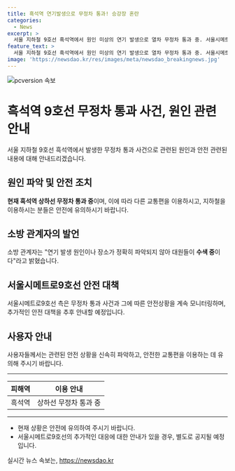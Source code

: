 ```yaml
---
title: 흑석역 연기발생으로 무정차 통과! 승강장 혼란
categories:
  - News
excerpt: >
  서울 지하철 9호선 흑석역에서 원인 미상의 연기 발생으로 열차 무정차 통과 중. 서울시메트로9호선은 다른 교통편 이용을 권고. 소방대원들이 연기 발생 원인과 위치 파악을 위해 수색 중.
feature_text: >
  서울 지하철 9호선 흑석역에서 원인 미상의 연기 발생으로 열차 무정차 통과 중. 서울시메트로9호선은 다른 교통편 이용을 권고. 소방대원들이 연기 발생 원인과 위치 파악을 위해 수색 중.
image: 'https://newsdao.kr/res/images/meta/newsdao_breakingnews.jpg'
---
```


<p><img src="https://newsdao.kr/res/images/meta/newsdao_breakingnews.jpg" alt="pcversion 속보" /></p>

<h1>흑석역 9호선 무정차 통과 사건, 원인 관련 안내</h1>

<p data-ke-size="size16">서울 지하철 9호선 흑석역에서 발생한 무정차 통과 사건으로 관련된 원인과 안전 관련된 내용에 대해 안내드리겠습니다.</p>

<h2 data-ke-size="size26">원인 파악 및 안전 조치</h2>

<p data-ke-size="size16"><b>현재 흑석역 상하선 무정차 통과 중</b>이며, 이에 따라 다른 교통편을 이용하시고, 지하철을 이용하시는 분들은 안전에 유의하시기 바랍니다.</p>

<h2 data-ke-size="size26">소방 관계자의 발언</h2>

<p data-ke-size="size16">소방 관계자는 "연기 발생 원인이나 장소가 정확히 파악되지 않아 대원들이 <b>수색 중</b>이다"라고 밝혔습니다.</p>

<h2 data-ke-size="size26">서울시메트로9호선 안전 대책</h2>

<p data-ke-size="size16">서울시메트로9호선 측은 무정차 통과 사건과 그에 따른 안전상황을 계속 모니터링하며, 추가적인 안전 대책을 추후 안내할 예정입니다.</p>

<h2 data-ke-size="size26">사용자 안내</h2>

<p data-ke-size="size16">사용자들께서는 관련된 안전 상황을 신속히 파악하고, 안전한 교통편을 이용하는 데 유의해 주시기 바랍니다.</p>

<hr>

<table>
<thead>
<tr>
<th style="text-align: center;">피해역</th>
<th style="text-align: center;">이용 안내</th>
</tr>
</thead>
<tbody>
<tr>
<td style="text-align: center;">흑석역</td>
<td style="text-align: center;">상하선 무정차 통과 중</td>
</tr>
</tbody>
</table>

<hr>

<ul>
<li>현재 상황은 안전에 유의하여 주시기 바랍니다.</li>
<li>서울시메트로9호선의 추가적인 대응에 대한 안내가 있을 경우, 별도로 공지될 예정입니다.</li>
</ul>
실시간 뉴스 속보는, <a href="https://newsdao.kr" rel="dofollow">https://newsdao.kr</a>


